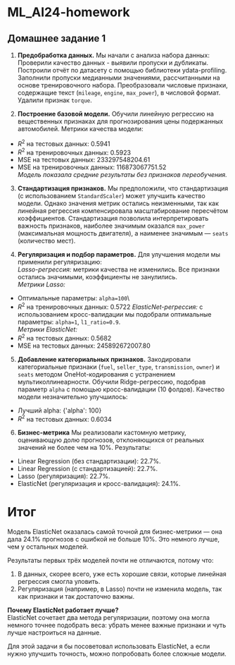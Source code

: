 # ML_AI24-homework

## Домашнее задание 1

1. **Предобработка данных.** Мы начали с анализа набора данных:
   Проверили качество данных - выявили пропуски и дубликаты.
   Построили отчёт по датасету с помощью библиотеки ydata-profiling.
   Заполнили пропуски медианными значениями, рассчитанными на основе тренировочного набора.
   Преобразовали числовые признаки, содержащие текст (`mileage`, `engine`, `max_power`), в числовой формат.
   Удалили признак `torque`.

2. **Построение базовой модели.**
   Обучили линейную регрессию на вещественных признаках для прогнозирования цены подержанных автомобилей.
   Метрики качества модели:

- $R^2$ на тестовых данных: 0.5941
- $R^2$ на тренировочных данных: 0.5923
- MSE на тестовых данных: 233297548204.61
- MSE на тренировочных данных: 116873067751.52\
  _Модель показала средние результаты без признаков переобучения._

3. **Стандартизация признаков.**
   Мы предположили, что стандартизация (с использованием `StandardScaler`) может улучшить качество модели. Однако значения метрик остались неизменными, так как линейная регрессия компенсировала масштабирование пересчётом коэффициентов.
   Стандартизация позволила интерпретировать важность признаков, наиболее значимым оказался `max_power` (максимальная мощность двигателя), а наименее значимым — `seats` (количество мест).

4. **Регуляризация и подбор параметров.**
   Для улучшения модели мы применили регуляризацию:\
   _Lasso-регрессия:_ метрики качества не изменились. Все признаки остались значимыми, коэффициенты не занулились.\
   _Метрики Lasso:_

- Оптимальные параметры: `alpha=100`\
- $R^2$ на тренировочных данных: 0.5722
  _ElasticNet-регрессия:_ с использованием кросс-валидации мы подобрали оптимальные параметры: `alpha=1`, `l1_ratio=0.9`.\
  _Метрики ElasticNet:_
- $R^2$ на тестовых данных: 0.5682
- MSE на тестовых данных: 245892672007.80

5. **Добавление категориальных признаков.**
   Закодировали категориальные признаки (`fuel`, `seller_type`, `transmission`, `owner`) и `seats` методом OneHot-кодирования с устранением мультиколлинеарности.
   Обучили Ridge-регрессию, подобрав параметр `alpha` с помощью кросс-валидации (10 фолдов).
   Качество модели незначительно улучшилось:

- Лучший alpha: {'alpha': 100}
- $R^2$ на тестовых данных: 0.6034

6. **Бизнес-метрика**
   Мы реализовали кастомную метрику, оценивающую долю прогнозов, отклоняющихся от реальных значений не более чем на 10%. Результаты:

- Linear Regression (без стандартизации): 22.7%.
- Linear Regression (с стандартизацией): 22.7%.
- Lasso (регуляризация): 22.7%.
- ElasticNet (регуляризация и кросс-валидация): 24.1%.

# Итог

Модель ElasticNet оказалась самой точной для бизнес-метрики — она дала 24.1% прогнозов с ошибкой не больше 10%. Это немного лучше, чем у остальных моделей.

Результаты первых трёх моделей почти не отличаются, потому что:

1. В данных, скорее всего, уже есть хорошие связи, которые линейная регрессия смогла уловить.
2. Регуляризация (например, в Lasso) почти не изменила модель, так как признаки и так достаточно важны.

**Почему ElasticNet работает лучше?**  
ElasticNet сочетает два метода регуляризации, поэтому она могла немного точнее подобрать веса: убрать менее важные признаки и чуть лучше настроиться на данные.

Для этой задачи я бы посоветовал использовать ElasticNet, а если нужно улучшить точность, можно попробовать более сложные модели.
